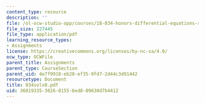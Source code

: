 ```yaml
---
content_type: resource
description: ''
file: /ol-ocw-studio-app/courses/18-034-honors-differential-equations-spring-2004/36819335302681556ed809630d7b4412_034soln8.pdf
file_size: 227445
file_type: application/pdf
learning_resource_types:
- Assignments
license: https://creativecommons.org/licenses/by-nc-sa/4.0/
ocw_type: OCWFile
parent_title: Assignments
parent_type: CourseSection
parent_uid: 4e7f9918-eb20-ef35-9fd7-2d44c3d91442
resourcetype: Document
title: 034soln8.pdf
uid: 36819335-3026-8155-6ed8-09630d7b4412
---
```

